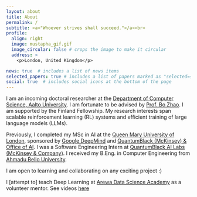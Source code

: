 ```yaml
---
layout: about
title: About
permalink: /
subtitle: <a>"Whoever strives shall succeed."</a><br>
profile:
  align: right
  image: mustapha_gif.gif
  image_circular: false # crops the image to make it circular
  address: >
    <p>London, United Kingdom</p>

news: true  # includes a list of news items
selected_papers: true # includes a list of papers marked as "selected={true}"
social: true  # includes social icons at the bottom of the page
---
```


I am an incoming doctoral researcher at the [Department of Computer Science, Aalto University](https://www.aalto.fi/en/department-of-computer-science). I am fortunate to be advised by [Prof. Bo Zhao](https://www.aalto.fi/en/people/bo-zhao). I am supported by the Finland Fellowship. My research interests span scalable reinforcement learning (RL) systems and efficient training of large language models (LLMs).

Previously, I completed my MSc in AI at the [Queen Mary University of London](http://www.eecs.qmul.ac.uk/), sponsored by [Google DeepMind](https://deepmind.google/about/education/#scholarships) and [QuantumBlack (McKinsey) & Office of AI](http://www.eecs.qmul.ac.uk/ioc/scholarships/quantumblack-scholarship/). I was a Software Engineering Intern at [QuantumBlack AI Labs (McKinsey & Company)](https://www.mckinsey.com/capabilities/quantumblack/labs). I received my B.Eng. in Computer Engineering from [Ahmadu Bello University](https://abu.edu.ng/). 

I am open to learning and collaborating on any exciting project :)

I [attempt to] teach Deep Learning at [Arewa Data Science Academy](https://arewadatascience.github.io/) as a volunteer mentor. See videos [here](https://www.youtube.com/watch?v=yjXAuYE7kKc&list=PLf4vs1mkrux2OQyidTpH5zw2qxhX1ZPVI)

